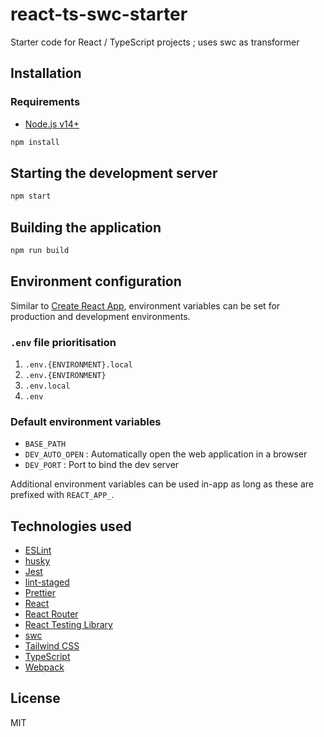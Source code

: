 # react-ts-swc-starter

Starter code for React / TypeScript projects ; uses swc as transformer

## Installation

### Requirements
* [Node.js v14+](https://nodejs.org/)

```bash
npm install
```

## Starting the development server

```bash
npm start
```

## Building the application

```bash
npm run build
```

## Environment configuration

Similar to [Create React App](https://github.com/facebook/create-react-app), environment variables can be set for
production and development environments.

### `.env` file prioritisation
1. `.env.{ENVIRONMENT}.local`
2. `.env.{ENVIRONMENT}`
3. `.env.local`
4. `.env`

### Default environment variables
* `BASE_PATH`
* `DEV_AUTO_OPEN` : Automatically open the web application in a browser
* `DEV_PORT` : Port to bind the dev server

Additional environment variables can be used in-app as long as these are prefixed with `REACT_APP_`.

## Technologies used

* [ESLint](https://eslint.org/)
* [husky](https://github.com/typicode/husky)
* [Jest](https://jestjs.io)
* [lint-staged](https://github.com/okonet/lint-staged)
* [Prettier](https://prettier.io/)
* [React](https://reactjs.org)
* [React Router](https://github.com/remix-run/react-router)
* [React Testing Library](https://testing-library.com/)
* [swc](https://swc.rs/)
* [Tailwind CSS](https://tailwindcss.com/)
* [TypeScript](https://www.typescriptlang.org/)
* [Webpack](https://webpack.js.org/)

## License
MIT
